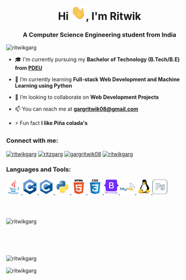 

<h1 align="center">Hi <img alt="Coding" height="40" width="40" src="https://raw.githubusercontent.com/AbdallahHemdan/AbdallahHemdan/master/wave.gif" >, I'm Ritwik</h1>
<h3 align="center">A Computer Science Engineering student from India</h3>

<p align="left"> <img src="https://komarev.com/ghpvc/?username=ritwikgarg&label=Profile%20views&color=0e75b6&style=flat" alt="ritwikgarg" /> </p>

- 🎓 I'm currently pursuing my **Bachelor of Technology (B.Tech/B.E) from [PDEU](https://www.pdpu.ac.in/)**

- 🌱 I’m currently learning **Full-stack Web Development and Machine Learning using Python**

- 👯 I’m looking to collaborate on **Web Development Projects**

- 📫 You can reach me at **gargritwik08@gmail.com**

- ⚡ Fun fact **I like Piña colada's**

<h3 align="left">Connect with me:</h3>
<p align="left">
<a href="https://linkedin.com/in/ritwikgarg" target="blank"><img align="center" src="https://raw.githubusercontent.com/rahuldkjain/github-profile-readme-generator/master/src/images/icons/Social/linked-in-alt.svg" alt="ritwikgarg" height="30" width="40" /></a>
<a href="https://www.codechef.com/users/ritwikgarg" target="blank"><img align="center" src="https://cdn.jsdelivr.net/npm/simple-icons@3.1.0/icons/codechef.svg" alt="ritzgarg" height="30" width="40" /></a>
<a href="https://www.hackerrank.com/gargritwik08" target="blank"><img align="center" src="https://raw.githubusercontent.com/rahuldkjain/github-profile-readme-generator/master/src/images/icons/Social/hackerrank.svg" alt="gargritwik08" height="30" width="40" /></a>
<a href="https://www.leetcode.com/ritwikgarg" target="blank"><img align="center" src="https://raw.githubusercontent.com/rahuldkjain/github-profile-readme-generator/master/src/images/icons/Social/leet-code.svg" alt="ritwikgarg" height="30" width="40" /></a>
</p>

<h3 align="left">Languages and Tools:</h3>
<p align="left">
<a href="https://www.java.com" target="_blank" rel="noreferrer"> <img src="https://raw.githubusercontent.com/devicons/devicon/master/icons/java/java-original.svg" alt="java" width="40" height="40"/> </a> <a href="https://www.w3schools.com/cpp/" target="_blank" rel="noreferrer"> <img src="https://raw.githubusercontent.com/devicons/devicon/master/icons/cplusplus/cplusplus-original.svg" alt="cplusplus" width="40" height="40"/> </a> <a href="https://www.cprogramming.com/" target="_blank" rel="noreferrer"> <img src="https://raw.githubusercontent.com/devicons/devicon/master/icons/c/c-original.svg" alt="c" width="40" height="40"/> </a> <a href="https://www.python.org" target="_blank" rel="noreferrer"> <img src="https://raw.githubusercontent.com/devicons/devicon/master/icons/python/python-original.svg" alt="python" width="40" height="40"/> </a> <a href="https://www.w3.org/html/" target="_blank" rel="noreferrer"> <img src="https://raw.githubusercontent.com/devicons/devicon/master/icons/html5/html5-original-wordmark.svg" alt="html5" width="40" height="40"/> </a> <a href="https://www.w3schools.com/css/" target="_blank" rel="noreferrer"> <img src="https://raw.githubusercontent.com/devicons/devicon/master/icons/css3/css3-original-wordmark.svg" alt="css3" width="40" height="40"/> </a> <a href="https://getbootstrap.com" target="_blank" rel="noreferrer"> <img src="https://raw.githubusercontent.com/devicons/devicon/master/icons/bootstrap/bootstrap-plain-wordmark.svg" alt="bootstrap" width="40" height="40"/> </a> <a href="https://www.mysql.com/" target="_blank" rel="noreferrer"> <img src="https://raw.githubusercontent.com/devicons/devicon/master/icons/mysql/mysql-original-wordmark.svg" alt="mysql" width="40" height="40"/> </a> 
<a href="https://www.linux.org/" target="_blank" rel="noreferrer"> <img src="https://raw.githubusercontent.com/devicons/devicon/master/icons/linux/linux-original.svg" alt="linux" width="40" height="40"/> </a> <a href="https://www.photoshop.com/en" target="_blank" rel="noreferrer"> <img src="https://raw.githubusercontent.com/devicons/devicon/master/icons/photoshop/photoshop-line.svg" alt="photoshop" width="40" height="40"/> </a> 
 </p>


<br>
<br>
<p><img align="left" src="https://github-readme-stats.vercel.app/api/top-langs?username=ritwikgarg&show_icons=true&locale=en&layout=compact" alt="ritwikgarg" /></p>
<br>
<br>
<br>
<br>
<br>

<p><img align="center" src="https://github-readme-stats.vercel.app/api?username=ritwikgarg&show_icons=true&locale=en" alt="ritwikgarg" /></p>
<p><img align="center" src="https://github-readme-streak-stats.herokuapp.com/?user=ritwikgarg&" alt="ritwikgarg" /></p>
